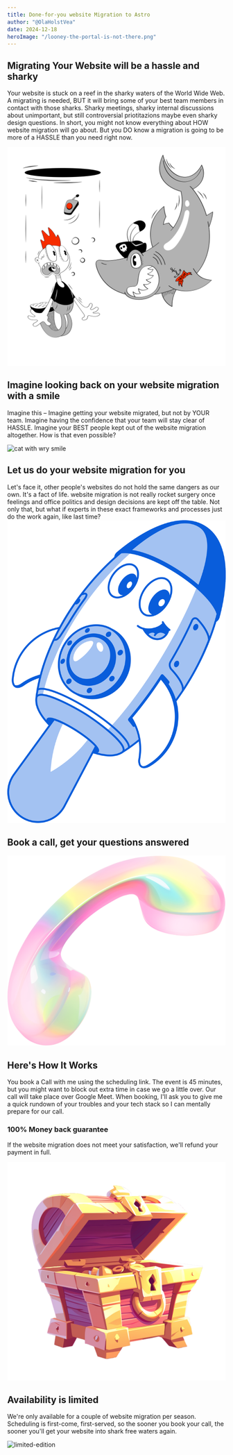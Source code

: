 ```yaml
---
title: Done-for-you website Migration to Astro
author: "@OlaHolstVea"
date: 2024-12-18
heroImage: "/looney-the-portal-is-not-there.png"
---
```


## Migrating Your Website will be a hassle and sharky

Your website is stuck on a reef in the sharky waters of the World Wide Web. A migrating is needed, BUT it will bring some of your best team members in contact with those sharks. Sharky meetings, sharky internal discussions about unimportant, but still controversial priotitazions maybe even sharky design questions. In short, you might not know everything about HOW website migration will go about. But you DO know a migration is going to be more of a HASSLE than you need right now.

![shark and team member](looney-the-portal-is-not-there.png)

## Imagine looking back on your website migration with a smile

Imagine this – Imagine getting your website migrated, but not by YOUR team. Imagine having the confidence that your team will stay clear of HASSLE. Imagine your BEST people kept out of the website migration altogether. How is that even possible?

![cat with wry smile](3d-fluency-cat-with-wry-smile.png)

## Let us do your website migration for you

Let's face it, other people's websites do not hold the same dangers as our own. It's a fact of life. website migration is not really rocket surgery once feelings and office politics and design decisions are kept off the table. Not only that, but what if experts in these exact frameworks and processes just do the work again, like last time?
![cat with wry smile](handy-line-smiling-rocket.png)

## Book a call, get your questions answered

![phone reciever](fluid-phone-reciever.png)

## Here's How It Works

You book a Call with me using the scheduling link. The event is 45 minutes, but you might want to block out extra time in case we go a little over. Our call will take place over Google Meet. When booking, I'll ask you to give me a quick rundown of your troubles and your tech stack so I can mentally prepare for our call.

### 100% Money back guarantee

If the website migration does not meet your satisfaction, we'll refund your payment in full.

![treasure-chest-glazed](glazy-treasure-chest.png)

## Availability is limited

We're only available for a couple of website migration per season. Scheduling is first-come, first-served, so the sooner you book your call, the sooner you'll get your website into shark free waters again.

![limited-edition](typography-text-limited-edition-neon-1.png)
